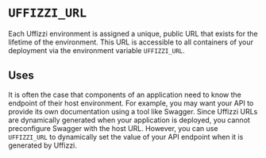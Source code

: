 # `UFFIZZI_URL`

Each Uffizzi environment is assigned a unique, public URL that exists for the lifetime of the environment. This URL is accessible to all containers of your deployment via the environment variable `UFFIZZI_URL`. 
## Uses

It is often the case that components of an application need to know the endpoint of their host environment. For example, you may want your API to provide its own documentation using a tool like Swagger. Since Uffizzi URLs are dynamically generated when your application is deployed, you cannot preconfigure Swagger with the host URL. However, you can use `UFFIZZI_URL` to dynamically set the value of your API endpoint when it is generated by Uffizzi.